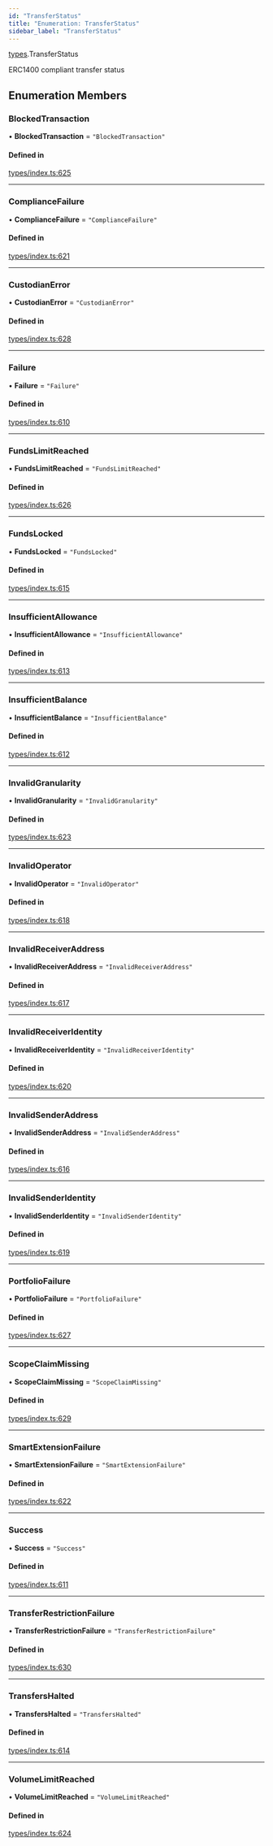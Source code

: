 ```yaml
---
id: "TransferStatus"
title: "Enumeration: TransferStatus"
sidebar_label: "TransferStatus"
---
```


[types](../../../modules/Types/Types.md).TransferStatus

ERC1400 compliant transfer status

## Enumeration Members

### BlockedTransaction

• **BlockedTransaction** = ``"BlockedTransaction"``

#### Defined in

[types/index.ts:625](https://github.com/PolymeshAssociation/polymesh-sdk/blob/968f8d70c/src/types/index.ts#L625)

___

### ComplianceFailure

• **ComplianceFailure** = ``"ComplianceFailure"``

#### Defined in

[types/index.ts:621](https://github.com/PolymeshAssociation/polymesh-sdk/blob/968f8d70c/src/types/index.ts#L621)

___

### CustodianError

• **CustodianError** = ``"CustodianError"``

#### Defined in

[types/index.ts:628](https://github.com/PolymeshAssociation/polymesh-sdk/blob/968f8d70c/src/types/index.ts#L628)

___

### Failure

• **Failure** = ``"Failure"``

#### Defined in

[types/index.ts:610](https://github.com/PolymeshAssociation/polymesh-sdk/blob/968f8d70c/src/types/index.ts#L610)

___

### FundsLimitReached

• **FundsLimitReached** = ``"FundsLimitReached"``

#### Defined in

[types/index.ts:626](https://github.com/PolymeshAssociation/polymesh-sdk/blob/968f8d70c/src/types/index.ts#L626)

___

### FundsLocked

• **FundsLocked** = ``"FundsLocked"``

#### Defined in

[types/index.ts:615](https://github.com/PolymeshAssociation/polymesh-sdk/blob/968f8d70c/src/types/index.ts#L615)

___

### InsufficientAllowance

• **InsufficientAllowance** = ``"InsufficientAllowance"``

#### Defined in

[types/index.ts:613](https://github.com/PolymeshAssociation/polymesh-sdk/blob/968f8d70c/src/types/index.ts#L613)

___

### InsufficientBalance

• **InsufficientBalance** = ``"InsufficientBalance"``

#### Defined in

[types/index.ts:612](https://github.com/PolymeshAssociation/polymesh-sdk/blob/968f8d70c/src/types/index.ts#L612)

___

### InvalidGranularity

• **InvalidGranularity** = ``"InvalidGranularity"``

#### Defined in

[types/index.ts:623](https://github.com/PolymeshAssociation/polymesh-sdk/blob/968f8d70c/src/types/index.ts#L623)

___

### InvalidOperator

• **InvalidOperator** = ``"InvalidOperator"``

#### Defined in

[types/index.ts:618](https://github.com/PolymeshAssociation/polymesh-sdk/blob/968f8d70c/src/types/index.ts#L618)

___

### InvalidReceiverAddress

• **InvalidReceiverAddress** = ``"InvalidReceiverAddress"``

#### Defined in

[types/index.ts:617](https://github.com/PolymeshAssociation/polymesh-sdk/blob/968f8d70c/src/types/index.ts#L617)

___

### InvalidReceiverIdentity

• **InvalidReceiverIdentity** = ``"InvalidReceiverIdentity"``

#### Defined in

[types/index.ts:620](https://github.com/PolymeshAssociation/polymesh-sdk/blob/968f8d70c/src/types/index.ts#L620)

___

### InvalidSenderAddress

• **InvalidSenderAddress** = ``"InvalidSenderAddress"``

#### Defined in

[types/index.ts:616](https://github.com/PolymeshAssociation/polymesh-sdk/blob/968f8d70c/src/types/index.ts#L616)

___

### InvalidSenderIdentity

• **InvalidSenderIdentity** = ``"InvalidSenderIdentity"``

#### Defined in

[types/index.ts:619](https://github.com/PolymeshAssociation/polymesh-sdk/blob/968f8d70c/src/types/index.ts#L619)

___

### PortfolioFailure

• **PortfolioFailure** = ``"PortfolioFailure"``

#### Defined in

[types/index.ts:627](https://github.com/PolymeshAssociation/polymesh-sdk/blob/968f8d70c/src/types/index.ts#L627)

___

### ScopeClaimMissing

• **ScopeClaimMissing** = ``"ScopeClaimMissing"``

#### Defined in

[types/index.ts:629](https://github.com/PolymeshAssociation/polymesh-sdk/blob/968f8d70c/src/types/index.ts#L629)

___

### SmartExtensionFailure

• **SmartExtensionFailure** = ``"SmartExtensionFailure"``

#### Defined in

[types/index.ts:622](https://github.com/PolymeshAssociation/polymesh-sdk/blob/968f8d70c/src/types/index.ts#L622)

___

### Success

• **Success** = ``"Success"``

#### Defined in

[types/index.ts:611](https://github.com/PolymeshAssociation/polymesh-sdk/blob/968f8d70c/src/types/index.ts#L611)

___

### TransferRestrictionFailure

• **TransferRestrictionFailure** = ``"TransferRestrictionFailure"``

#### Defined in

[types/index.ts:630](https://github.com/PolymeshAssociation/polymesh-sdk/blob/968f8d70c/src/types/index.ts#L630)

___

### TransfersHalted

• **TransfersHalted** = ``"TransfersHalted"``

#### Defined in

[types/index.ts:614](https://github.com/PolymeshAssociation/polymesh-sdk/blob/968f8d70c/src/types/index.ts#L614)

___

### VolumeLimitReached

• **VolumeLimitReached** = ``"VolumeLimitReached"``

#### Defined in

[types/index.ts:624](https://github.com/PolymeshAssociation/polymesh-sdk/blob/968f8d70c/src/types/index.ts#L624)
